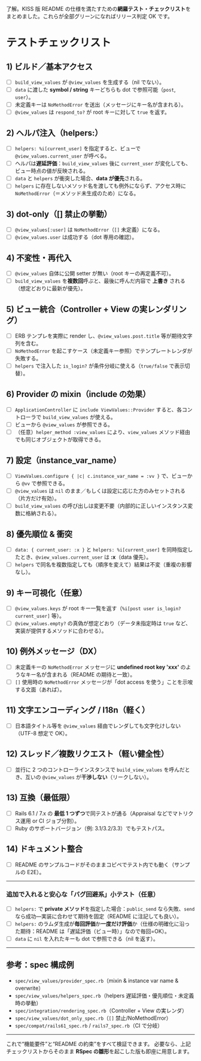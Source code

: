了解。KISS 版 README の仕様を満たすための**網羅テスト・チェックリスト**をまとめました。これらが全部グリーンになればリリース判定 OK です。

# テストチェックリスト

## 1) ビルド／基本アクセス

- [ ] `build_view_values` が `@view_values` を生成する（nil でない）。
- [ ] `data` に渡した **symbol / string** キーどちらも dot で参照可能（`post`, `user`）。
- [ ] 未定義キーは `NoMethodError` を送出（メッセージにキー名が含まれる）。
- [ ] `@view_values` は `respond_to?` が root キーに対して `true` を返す。

## 2) ヘルパ注入（helpers:）

- [ ] `helpers: %i[current_user]` を指定すると、ビューで `@view_values.current_user` が呼べる。
- [ ] ヘルパは**遅延評価**：`build_view_values` 後に `current_user` が変化しても、ビュー時点の値が反映される。
- [ ] `data` と `helpers` が衝突した場合、**data が優先**される。
- [ ] `helpers` に存在しないメソッド名を渡しても例外にならず、アクセス時に `NoMethodError`（＝メソッド未生成のため）になる。

## 3) dot-only（\[] 禁止の挙動）

- [ ] `@view_values[:user]` は `NoMethodError`（`[]` 未定義）になる。
- [ ] `@view_values.user` は成功する（dot 専用の確認）。

## 4) 不変性・再代入

- [ ] `@view_values` 自体に公開 setter が無い（root キーの再定義不可）。
- [ ] `build_view_values` を**複数回**呼ぶと、最後に呼んだ内容で **上書き** される（想定どおりに最新が優先）。

## 5) ビュー統合（Controller + View の実レンダリング）

- [ ] ERB テンプレを実際に render し、`@view_values.post.title` 等が期待文字列を含む。
- [ ] `NoMethodError` を起こすケース（未定義キー参照）でテンプレートレンダが失敗する。
- [ ] `helpers` で注入した `is_login?` が条件分岐に使える（`true/false` で表示切替）。

## 6) Provider の mixin（include の効果）

- [ ] `ApplicationController` に `include ViewValues::Provider` すると、各コントローラで `build_view_values` が使える。
- [ ] ビューから `@view_values` が参照できる。
- [ ] （任意）`helper_method :view_values` により、`view_values` メソッド経由でも同じオブジェクトが取得できる。

## 7) 設定（instance_var_name）

- [ ] `ViewValues.configure { |c| c.instance_var_name = :vv }` で、ビューから `@vv` で参照できる。
- [ ] `@view_values` は `nil` のまま／もしくは設定に応じた方のみセットされる（片方だけ有効）。
- [ ] `build_view_values` の呼び出しは変更不要（内部的に正しいインスタンス変数に格納される）。

## 8) 優先順位 & 衝突

- [ ] `data: { current_user: :x }` と `helpers: %i[current_user]` を同時指定したとき、`@view_values.current_user` は **:x**（data 優先）。
- [ ] `helpers` で同名を複数指定しても（順序を変えて）結果は不変（重複の影響なし）。

## 9) キー可視化（任意）

- [ ] `@view_values.keys` が root キー一覧を返す（`%i[post user is_login? current_user]` 等）。
- [ ] `@view_values.empty?` の真偽が想定どおり（データ未指定時は `true` など、実装が提供するメソッドに合わせる）。

## 10) 例外メッセージ（DX）

- [ ] 未定義キーの `NoMethodError` メッセージに **undefined root key 'xxx'** のようなキー名が含まれる（README の期待と一致）。
- [ ] `[]` 使用時の `NoMethodError` メッセージが「dot access を使う」ことを示唆する文面（あれば）。

## 11) 文字エンコーディング / I18n（軽く）

- [ ] 日本語タイトル等を `@view_values` 経由でレンダしても文字化けしない（UTF-8 想定で OK）。

## 12) スレッド／複数リクエスト（軽い健全性）

- [ ] 並行に 2 つのコントローラインスタンスで `build_view_values` を呼んだとき、互いの `@view_values` が**干渉しない**（リークしない）。

## 13) 互換（最低限）

- [ ] Rails 6.1 / 7.x の **最低 1 つずつ**で同テストが通る（Appraisal などでマトリクス運用 or CI ジョブ分割）。
- [ ] Ruby のサポートバージョン（例: 3.1/3.2/3.3）でもテストパス。

## 14) ドキュメント整合

- [ ] README のサンプルコードがそのままコピペでテスト内でも動く（サンプルの E2E）。

---

### 追加で入れると安心な「バグ回避系」小テスト（任意）

- [ ] `helpers:` で **private メソッド**を指定した場合：`public_send` なら失敗、`send` なら成功—実装に合わせて期待を固定（README に注記しても良い）。
- [ ] `helpers:` のラムダ生成が**毎回評価**か**一度だけ評価**か（仕様の明確化に沿った期待：README は「遅延評価（ビュー時）」なので毎回=OK）。
- [ ] `data` に `nil` を入れたキーも dot で参照できる（nil を返す）。

---

## 参考：spec 構成例

- `spec/view_values/provider_spec.rb`（mixin & instance var name & overwrite）
- `spec/view_values/helpers_spec.rb`（helpers 遅延評価・優先順位・未定義時の挙動）
- `spec/integration/rendering_spec.rb`（Controller + View の実レンダ）
- `spec/view_values/dot_only_spec.rb`（`[]` 禁止/NoMethodError）
- `spec/compat/rails61_spec.rb` / `rails7_spec.rb`（CI で分岐）

---

これで“機能要件”と“README の約束”をすべて検証できます。
必要なら、上記チェックリストからそのまま **RSpec の雛形**を起こした版も即座に用意します。
